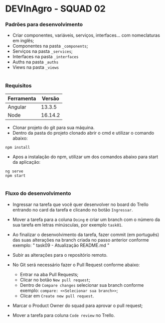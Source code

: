 # DEVInAgro - SQUAD 02

### Padrões para desenvolvimento

- Criar componentes, variáveis, serviços, interfaces... com nomeclaturas em inglês;
- Componentes na pasta `_components`;
- Serviços na pasta `_services`;
- Interfaces na pasta `_interfaces`
- Auths na pasta `_auths`
- Views na pasta `_views`

#

### Requisitos

| Ferramenta | Versão |
| ------ | ------ |
| Angular | 13.3.5 |
| Node | 16.14.2 |

- Clonar projeto do git para sua máquina.
- Dentro da pasta do projeto clonado abrir o cmd e utilizar o comando abaixo:

```
npm install
```
- Apos a instalação do npm, utilizar um dos comandos abaixo para start da aplicação:
```
ng serve
npm start
```
#

### Fluxo do desenvolvimento

- Ingressar na tarefa que você quer desenvolver no board do Trello entrando no card da tarefa e clicando no botão `Ingressar`.

- Mover a tarefa para a coluna `Doing` e criar um branch com o número da sua tarefa em letras minúsculas, por exemplo `task01`.

- Ao finalizar o desenvolvimento da tarefa, fazer commit (em português) das suas alterações na branch criada no passo anterior conforme exemplo: " task09 - Atualização README.md  "

- Subir as alterações para o repositório remoto.

- No Git será necessário fazer o Pull Request conforme abaixo:
    - Entrar na aba Pull Requests;
    - Clicar no botão `New pull request`;
    - Dentro de `Compare changes` selecionar sua branch conforme exemplo: `compare: <<Selecionar sua branch>>`;
    - Clicar em `Create new pull request`.

- Marcar o Product Owner do squad para aprovar o pull request;

- Mover a tarefa para coluna `Code review` no Trello.
